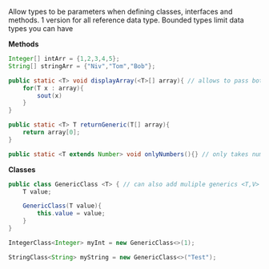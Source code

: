 Allow types to be parameters when defining classes, interfaces and methods. 
1 version for all reference data type. 
Bounded types limit data types you can have

**Methods**
```java
Integer[] intArr = {1,2,3,4,5};
String[] stringArr = {"Niv","Tom","Bob"};

public static <T> void displayArray(<T>[] array){ // allows to pass both arrays
	for(T x : array){
		sout(x)
	}
}

public static <T> T returnGeneric(T[] array){
	return array[0];
}

public static <T extends Number> void onlyNumbers(){} // only takes numbers
```

**Classes**
```java
public class GenericClass <T> { // can also add muliple generics <T,V>
	T value;

	GenericClass(T value){
		this.value = value;
	}
}

IntegerClass<Integer> myInt = new GenericClass<>(1);

StringClass<String> myString = new GenericClass<>("Test");
```
